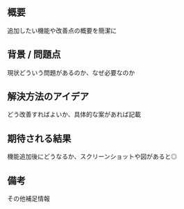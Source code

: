 ## 概要
追加したい機能や改善点の概要を簡潔に

## 背景 / 問題点
現状どういう問題があるのか、なぜ必要なのか

## 解決方法のアイデア
どう改善すればよいか、具体的な案があれば記載

## 期待される結果
機能追加後にどうなるか、スクリーンショットや図があると◎

## 備考
その他補足情報
